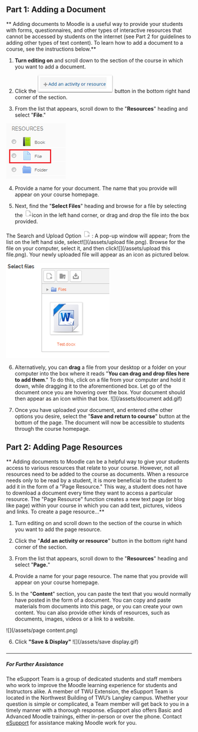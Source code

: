 ## Part 1: Adding a Document 

** Adding documents to Moodle is a useful way to provide your students with forms, questionnaires, and other types of interactive resources that cannot be accessed by students on the internet \(see Part 2 for guidelines to adding other types of text content\). To learn how to add a document to a course, see the instructions below.**

1. **Turn editing on** and scroll down to the section of the course in which you want to add a document.

2. Click the ![](/assets/option-2---restricting-access.png) button in the bottom right hand corner of the section.

3. From the list that appears, scroll down to the "**Resources**" heading and select "**File**."

![](/assets/Viewer8.png)

4. Provide a name for your document. The name that you provide will appear on your course homepage.

5. Next, find the "**Select Files**" heading and browse for a file by selecting the ![](/assets/Viewer9.png)icon in the left hand corner, or drag and drop the file into the box provided.

The Search and Upload Option ![](/assets/Viewer9.png) : A pop-up window will appear; from the list on the left hand side, select![](/assets/upload file.png). Browse for the file on your computer, select it, and then click![](/assets/upload this file.png). Your newly uploaded file will appear as an icon as pictured below.

![](/assets/Viewer10.png)

6. Alternatively, you can **drag** a file from your desktop or a folder on your computer into the box where it reads "**You can drag and drop files here to add them**." To do this, click on a file from your computer and hold it down, while dragging it to the aforementioned box. Let go of the document once you are hovering over the box. Your document should then appear as an icon within that box.
![](/assets/document add.gif)

7. Once you have uploaded your document, and entered othe other options you desire, select the "**Save and return to course**" button at the bottom of the page. The document will now be accessible to students through the course homepage.

  


## Part 2: Adding Page Resources

** Adding documents to Moodle can be a helpful way to give your students access to various resources that relate to your course. However, not all resources need to be added to the course as documents. When a resource needs only to be read by a student, it is more beneficial to the student to add it in the form of a "Page Resource." This way, a student does not have to download a document every time they want to access a particular resource. The "Page Resource" function creates a new text page \(or blog like page\) within your course in which you can add text, pictures, videos and links. To create a page resource...**

1. Turn editing on and scroll down to the section of the course in which you want to add the page resource.

2. Click the "**Add an activity or resource**" button in the bottom right hand corner of the section.

3. From the list that appears, scroll down to the "**Resources**" heading and select "**Page.**"

4. Provide a name for your page resource. The name that you provide will appear on your course homepage.

5. In the "**Content**" section, you can paste the text that you would normally have posted in the form of a document. You can copy and paste materials from documents into this page, or you can create your own content. You can also provide other kinds of resources, such as documents, images, videos or a link to a website.

![](/assets/page content.png)

6. Click **"Save & Display"**
![](/assets/save display.gif)

##### 
---
##### For Further Assistance

The eSupport Team is a group of dedicated students and staff members who work to improve the Moodle learning experience for students and Instructors alike. A member of TWU Extension, the eSupport Team is located in the Northwest Building of TWU’s Langley campus. Whether your question is simple or complicated, a Team member will get back to you in a timely manner with a thorough response. eSupport also offers Basic and Advanced Moodle trainings, either in-person or over the phone. Contact [eSupport](https://trinitywestern.teamdynamix.com/TDClient/Requests/ServiceDet?ID=16141) for assistance making Moodle work for you.


